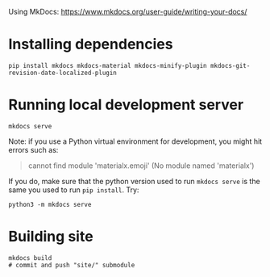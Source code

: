 Using MkDocs: https://www.mkdocs.org/user-guide/writing-your-docs/

# Installing dependencies

    pip install mkdocs mkdocs-material mkdocs-minify-plugin mkdocs-git-revision-date-localized-plugin

# Running local development server

    mkdocs serve

Note: if you use a Python virtual environment for development, you might hit errors such as:

> cannot find module 'materialx.emoji' (No module named 'materialx')

If you do, make sure that the python version used to run ``mkdocs serve`` is the same you used to run ``pip install``. Try:

    python3 -m mkdocs serve


# Building site

    mkdocs build
    # commit and push "site/" submodule
